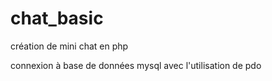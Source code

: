 # chat_basic
création de mini chat en php

connexion à base de données mysql avec l'utilisation de pdo
